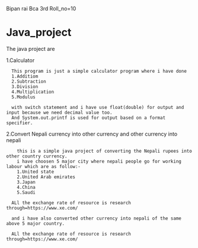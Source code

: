 Bipan rai
Bca 3rd 
Roll_no=10


# Java_project
The java project are

1.Calculator
    
      This program is just a simple calculator program where i have done 
      1.Additiom
      2.Subtraction
      3.Division 
      4.Multiplication
      5.Modulus

      with switch statement and i have use float(double) for output and input because we need decimal value too.
      And System.out.printf is used for output based on a format specifier.

2.Convert Nepali currency into other currency and other currency into nepali
       
        this is a simple java project of converting the Nepali rupees into other country currency.
        i have choosen 5 major city where nepali people go for working labour which are as follow:-
        1.United state
        2.United Arab emirates
        3.Japan
        4.China
        5.Saudi

      ALl the exchange rate of resource is research  through=https://www.xe.com/

      and i have also converted other currency into nepali of the same above 5 major country.

      ALl the exchange rate of resource is research through=https://www.xe.com/
